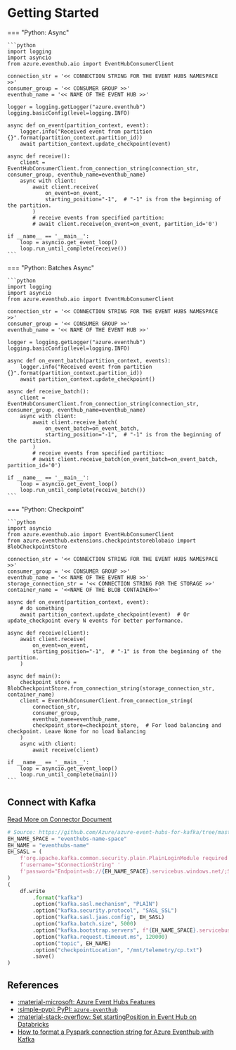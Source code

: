 # Getting Started

=== "Python: Async"

    ```python
    import logging
    import asyncio
    from azure.eventhub.aio import EventHubConsumerClient

    connection_str = '<< CONNECTION STRING FOR THE EVENT HUBS NAMESPACE >>'
    consumer_group = '<< CONSUMER GROUP >>'
    eventhub_name = '<< NAME OF THE EVENT HUB >>'

    logger = logging.getLogger("azure.eventhub")
    logging.basicConfig(level=logging.INFO)

    async def on_event(partition_context, event):
        logger.info("Received event from partition {}".format(partition_context.partition_id))
        await partition_context.update_checkpoint(event)

    async def receive():
        client = EventHubConsumerClient.from_connection_string(connection_str, consumer_group, eventhub_name=eventhub_name)
        async with client:
            await client.receive(
                on_event=on_event,
                starting_position="-1",  # "-1" is from the beginning of the partition.
            )
            # receive events from specified partition:
            # await client.receive(on_event=on_event, partition_id='0')

    if __name__ == '__main__':
        loop = asyncio.get_event_loop()
        loop.run_until_complete(receive())
    ```

=== "Python: Batches Async"

    ```python
    import logging
    import asyncio
    from azure.eventhub.aio import EventHubConsumerClient

    connection_str = '<< CONNECTION STRING FOR THE EVENT HUBS NAMESPACE >>'
    consumer_group = '<< CONSUMER GROUP >>'
    eventhub_name = '<< NAME OF THE EVENT HUB >>'

    logger = logging.getLogger("azure.eventhub")
    logging.basicConfig(level=logging.INFO)

    async def on_event_batch(partition_context, events):
        logger.info("Received event from partition {}".format(partition_context.partition_id))
        await partition_context.update_checkpoint()

    async def receive_batch():
        client = EventHubConsumerClient.from_connection_string(connection_str, consumer_group, eventhub_name=eventhub_name)
        async with client:
            await client.receive_batch(
                on_event_batch=on_event_batch,
                starting_position="-1",  # "-1" is from the beginning of the partition.
            )
            # receive events from specified partition:
            # await client.receive_batch(on_event_batch=on_event_batch, partition_id='0')

    if __name__ == '__main__':
        loop = asyncio.get_event_loop()
        loop.run_until_complete(receive_batch())
    ```

=== "Python: Checkpoint"

    ```python
    import asyncio
    from azure.eventhub.aio import EventHubConsumerClient
    from azure.eventhub.extensions.checkpointstoreblobaio import BlobCheckpointStore

    connection_str = '<< CONNECTION STRING FOR THE EVENT HUBS NAMESPACE >>'
    consumer_group = '<< CONSUMER GROUP >>'
    eventhub_name = '<< NAME OF THE EVENT HUB >>'
    storage_connection_str = '<< CONNECTION STRING FOR THE STORAGE >>'
    container_name = '<<NAME OF THE BLOB CONTAINER>>'

    async def on_event(partition_context, event):
        # do something
        await partition_context.update_checkpoint(event)  # Or update_checkpoint every N events for better performance.

    async def receive(client):
        await client.receive(
            on_event=on_event,
            starting_position="-1",  # "-1" is from the beginning of the partition.
        )

    async def main():
        checkpoint_store = BlobCheckpointStore.from_connection_string(storage_connection_str, container_name)
        client = EventHubConsumerClient.from_connection_string(
            connection_str,
            consumer_group,
            eventhub_name=eventhub_name,
            checkpoint_store=checkpoint_store,  # For load balancing and checkpoint. Leave None for no load balancing
        )
        async with client:
            await receive(client)

    if __name__ == '__main__':
        loop = asyncio.get_event_loop()
        loop.run_until_complete(main())
    ```

## Connect with Kafka

[Read More on Connector Document](https://github.com/Azure/azure-event-hubs-for-kafka/tree/master/tutorials/spark#running-spark)

```python
# Source: https://github.com/Azure/azure-event-hubs-for-kafka/tree/master/tutorials/spark#running-spark
EH_NAME_SPACE = "eventhubs-name-space"
EH_NAME = "eventhubs-name"
EH_SASL = (
    f'org.apache.kafka.common.security.plain.PlainLoginModule required'
    f'username="$ConnectionString" '
    f'password="Endpoint=sb://{EH_NAME_SPACE}.servicebus.windows.net/;SharedAccessKeyName=RootManageSharedAccessKey;SharedAccessKey=****";'
)
(
    df.write
        .format("kafka")
        .option("kafka.sasl.mechanism", "PLAIN")
        .option("kafka.security.protocol", "SASL_SSL")
        .option("kafka.sasl.jaas.config", EH_SASL)
        .option("kafka.batch.size", 5000)
        .option("kafka.bootstrap.servers", f"{EH_NAME_SPACE}.servicebus.windows.net:9093")
        .option("kafka.request.timeout.ms", 120000)
        .option("topic", EH_NAME)
        .option("checkpointLocation", "/mnt/telemetry/cp.txt")
        .save()
)
```

## References

- [:material-microsoft: Azure Event Hubs Features](https://learn.microsoft.com/en-us/azure/event-hubs/event-hubs-features)
- [:simple-pypi: PyPI: `azure-eventhub`](https://pypi.org/project/azure-eventhub/)
- [:material-stack-overflow: Set startingPosition in Event Hub on Databricks](https://stackoverflow.com/questions/64028177/set-startingposition-in-event-hub-on-databricks)
- [How to format a Pyspark connection string for Azure Eventhub with Kafka](https://stackoverflow.com/questions/57547184/how-to-format-a-pyspark-connection-string-for-azure-eventhub-with-kafka)

